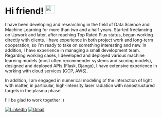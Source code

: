 # Hi friend! <img src="https://media.giphy.com/media/hvRJCLFzcasrR4ia7z/giphy.gif" width="29px" height="29px">

I have been developing and researching in the field of Data Science and Machine Learning for more than two and a half years. Started freelancing on Upwork and later, after reaching Top Rated Plus status, began working directly with clients. I have experience in both project work and long-term cooperation, so I'm ready to take on something interesting and new. In addition, I have experience in managing a small development team.
Regarding working cases, I developed and deployed various machine learning models (most often recommender systems and scoring models), designed and deployed APIs (Flask, Django), I have extensive experience in working with cloud services (GCP, AWS).

In addition, I am engaged in numerical modeling of the interaction of light with matter, in particular, high-intensity laser radiation with nanostructured targets in the plasma phase.

I'll be glad to work together :)

[![LinkedIn](https://img.shields.io/badge/Linked%20In-0A66C2?style=for-the-badge&logo=LinkedIn&logoColor=white)](https://www.linkedin.com/in/lev-litvinov/)
[![Gmail](https://img.shields.io/badge/Gmail-EA4335?style=for-the-badge&logo=Gmail&logoColor=white)](malito:misery7100@gmail.com)
